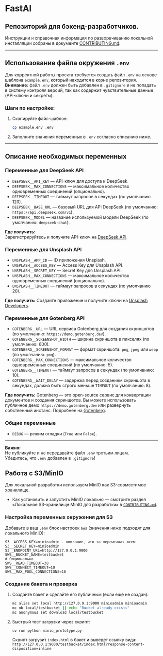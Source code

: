 # FastAI

## Репозиторий для бэкенд-разработчиков.

Инструкции и справочная информация по разворачиванию локальной инсталляции собраны
в документе [CONTRIBUTING.md](./CONTRIBUTING.md).

---

## Использование файла окружения `.env`

Для корректной работы проекта требуется создать файл `.env` на основе шаблона `example.env`, который находится в корне репозитория.  
**Внимание:** файл `.env` должен быть добавлен в `.gitignore` и не попадать в систему контроля версий, так как содержит чувствительные данные (API-ключи и секреты).

### Шаги по настройке:

1. Скопируйте файл-шаблон:
   ```bash
   cp example.env .env
   ```
2. Заполните значения переменных в `.env` согласно описанию ниже.

---

## Описание необходимых переменных

### Переменные для DeepSeek API

- `DEEPSEEK__API_KEY` — API-ключ для доступа к DeepSeek.
- `DEEPSEEK__MAX_CONNECTIONS` — максимальное количество одновременных соединений (опционально).
- `DEEPSEEK__TIMEOUT` — таймаут запросов в секундах (по умолчанию 120).
- `DEEPSEEK__BASE_URL` — базовый URL для API DeepSeek (по умолчанию: `https://api.deepseek.com/v1`).
- `DEEPSEEK__MODEL` — название используемой модели DeepSeek (по умолчанию: `deepseek-chat`).

**Где получить:**  
Зарегистрируйтесь и получите API-ключ на [DeepSeek API](https://platform.deepseek.com/docs/overview/authentication).

### Переменные для Unsplash API

- `UNSPLASH__APP_ID` — ID приложения Unsplash.
- `UNSPLASH__ACCESS_KEY` — Access Key для Unsplash API.
- `UNSPLASH__SECRET_KEY` — Secret Key для Unsplash API.
- `UNSPLASH__MAX_CONNECTIONS` — максимальное количество одновременных соединений (опционально).
- `UNSPLASH__TIMEOUT` — таймаут запросов в секундах (по умолчанию 20).

**Где получить:**
Создайте приложение и получите ключи на [Unsplash Developers](https://unsplash.com/documentation#registering-your-application).

### Переменные для Gotenberg API

- `GOTENBERG__URL` — URL сервиса Gotenberg для создания скриншотов (по умолчанию: `https://demo.gotenberg.dev`).
- `GOTENBERG__SCREENSHOT_WIDTH` — ширина скриншота в пикселях (по умолчанию: 600).
- `GOTENBERG__SCREENSHOT_FORMAT` — формат скриншота: `png`, `jpeg` или `webp` (по умолчанию: `png`).
- `GOTENBERG__MAX_CONNECTIONS` — максимальное количество одновременных соединений (по умолчанию: 5).
- `GOTENBERG__TIMEOUT` — таймаут запросов в секундах (по умолчанию: 10).
- `GOTENBERG__WAIT_DELAY` — задержка перед созданием скриншота в секундах, должна быть строго меньше `TIMEOUT` (по умолчанию: 8).

**Где получить:**
Gotenberg — это open-source сервис для конвертации документов и создания скриншотов. Вы можете использовать публичное демо `https://demo.gotenberg.dev` или развернуть собственный инстанс. Подробнее на [Gotenberg](https://gotenberg.dev/).

### Общие переменные

- `DEBUG` — режим отладки (`True` или `False`).

---

**Важно:**  
Не публикуйте и не передавайте файл `.env` третьим лицам.  
Убедитесь, что `.env` добавлен в `.gitignore`!

## Работа с S3/MinIO

Для локальной разработки используем MinIO как S3-совместимое хранилище.

- Как установить и запустить MinIO локально — смотрите раздел «Локальное S3-хранилище MinIO для разработки» в [`CONTRIBUTING.md`](./CONTRIBUTING.md).

### Настройка переменных окружения для S3

Добавьте в ваш `.env` блок настроек `aws` (значения ниже подходят для локального MinIO):

```env
S3__ACCESS_KEY=minioadmin - описание, что за переменная всем
S3__SECRET_KEY=minioadmin
S3__ENDPOINT_URL=http://127.0.0.1:9000
SWS__BUCKET_NAME=testbucket
# Опционально
SWS__READ_TIMEOUT=30
SWS__CONNECT_TIMEOUT=10
SWS__MAX_POOL_CONNECTIONS=10
```

### Создание бакета и проверка

1. Создайте бакет и сделайте его публичным (если ещё не создан):
   ```bash
   mc alias set local http://127.0.0.1:9000 minioadmin minioadmin
   mc mb local/testbucket || echo "Bucket already exists"
   mc anonymous set download local/testbucket
   ```
2. Быстрый тест загрузки через скрипт:
   ```bash
   uv run python minio_prototype.py
   ```
   Скрипт загрузит `index.html` в бакет и выведет ссылку вида:
   `http://127.0.0.1:9000/testbucket/index.html?response-content-disposition=inline`
